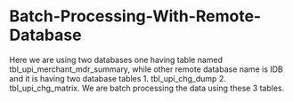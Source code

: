 # Batch-Processing-With-Remote-Database
Here we are using two databases one having table named tbl_upi_merchant_mdr_summary, while other remote database name is IDB and it is having two database tables 1. tbl_upi_chg_dump 2. tbl_upi_chg_matrix. We are batch processing the data using these 3 tables.
